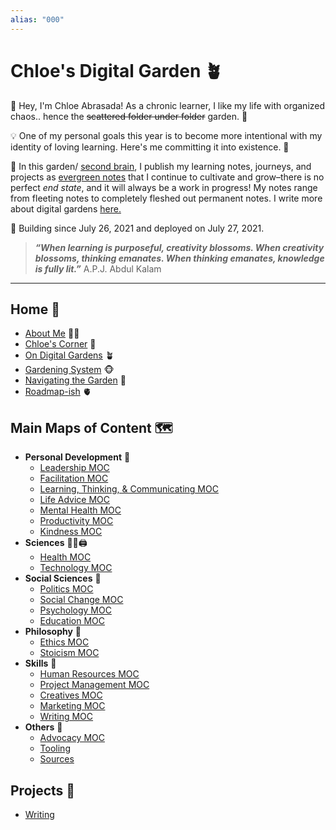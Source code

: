 ```yaml
---
alias: "000"
---
```


# Chloe's Digital Garden 🪴
👋 Hey, I'm Chloe Abrasada! As a chronic learner, I like my life with organized chaos.. hence the ~~scattered folder under folder~~ garden. 📁

💡 One of my personal goals this year is to become more intentional with my identity of loving learning. Here's me committing it into existence. 🌸

🧠 In this garden/ [second brain](https://fortelabs.co/blog/basboverview/), I publish my learning notes, journeys, and projects as [evergreen notes](https://mikegiannulis.com/how-to-take-evergreen-notes/) that I continue to cultivate and grow–there is no perfect *end state*, and it will always be a work in progress! My notes range from fleeting notes to completely fleshed out permanent notes. I write more about digital gardens [here.](notes/home/garden.md)

💪  Building since July 26, 2021 and deployed on July 27, 2021.

> ***“When learning is purposeful, creativity blossoms. When creativity blossoms, thinking emanates. When thinking emanates, knowledge is fully lit.”*** A.P.J. Abdul Kalam

---

## Home 🏡
- [About Me](notes/home/about.md) 🧘‍♀️
- [Chloe's Corner](notes/home/corner.md) 🥰
- [On Digital Gardens](notes/home/garden.md) 🪴
- [Gardening System](notes/home/gardening-system) 🐵
- [Navigating the Garden](notes/home/navigate.md) 🍁
- [Roadmap-ish](notes/home/roadmap.md) 🫀


## Main Maps of Content 🗺

- **Personal Development** 💪
	- [Leadership MOC](moc/leadership.md)
	- [Facilitation MOC](moc/facilitation.md)
	- [Learning, Thinking, & Communicating MOC](moc/learning-thinking-communicating.md)
	- [Life Advice MOC](moc/life-advice.md)
	- [Mental Health MOC](moc/mental-health.md) 
	- [Productivity MOC](moc/productivity.md)
	- [Kindness MOC](moc/kindness.md)
- **Sciences** 👩‍⚕️🖨
	- [Health MOC](moc/health.md)
	- [Technology MOC](moc/technology.md)
- **Social Sciences** 💎
	- [Politics MOC](moc/politics.md)
	- [Social Change MOC](moc/social-change.md)
	- [Psychology MOC](moc/psychology.md)
	- [Education MOC](moc/education.md)
- **Philosophy** 🤲
	- [Ethics MOC](moc/ethics.md)
	- [Stoicism MOC](moc/stoicism.md)
- **Skills** 🛫
	- [Human Resources MOC](moc/hr.md)
	- [Project Management MOC](moc/proj-man.md)
	- [Creatives MOC](moc/creatives.md)
	- [Marketing MOC](moc/marketing.md)
	- [Writing MOC](moc/writing.md)
- **Others** 🤙
	- [Advocacy MOC](moc/advocacy.md)
	- [Tooling](moc/tooling.md)
	- [Sources](moc/sources.md)


## Projects 🌟
-  [Writing](moc/writing-projects.md)

